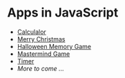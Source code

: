 Apps in JavaScript
==================

- [Calculalor](https://github.com/deep4788/appsForFunAndLearning/tree/master/calculator)
- [Merry Christmas](https://github.com/deep4788/appsForFunAndLearning/tree/master/merrychristmas)
- [Halloween Memory Game](https://github.com/deep4788/appsForFunAndLearning/tree/master/memorygame)
- [Mastermind Game](https://github.com/deep4788/appsForFunAndLearning/tree/master/mastermind)
- [Timer](https://github.com/deep4788/appsForFunAndLearning/tree/master/timer)
- *More to come ...*
